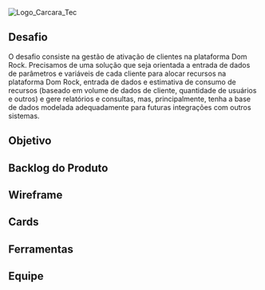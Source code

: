 ![Logo_Carcara_Tec](https://user-images.githubusercontent.com/20825226/162587844-122260cb-9edd-4f85-96c6-b56e8b8f0d4d.jpg)




## Desafio 

O desafio consiste na gestão de ativação de clientes na plataforma Dom Rock. Precisamos de uma
solução que seja orientada a entrada de dados de parâmetros e variáveis de cada cliente para alocar
recursos na plataforma Dom Rock, entrada de dados e estimativa de consumo de recursos (baseado
em volume de dados de cliente, quantidade de usuários e outros) e gere relatórios e consultas, mas,
principalmente, tenha a base de dados modelada adequadamente para futuras integrações com
outros sistemas.

## Objetivo

## Backlog do Produto

## Wireframe

## Cards

## Ferramentas

## Equipe




